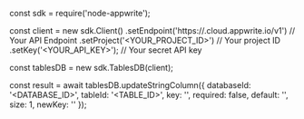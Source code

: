 const sdk = require('node-appwrite');

const client = new sdk.Client()
    .setEndpoint('https://<REGION>.cloud.appwrite.io/v1') // Your API Endpoint
    .setProject('<YOUR_PROJECT_ID>') // Your project ID
    .setKey('<YOUR_API_KEY>'); // Your secret API key

const tablesDB = new sdk.TablesDB(client);

const result = await tablesDB.updateStringColumn({
    databaseId: '<DATABASE_ID>',
    tableId: '<TABLE_ID>',
    key: '',
    required: false,
    default: '<DEFAULT>',
    size: 1,
    newKey: ''
});
